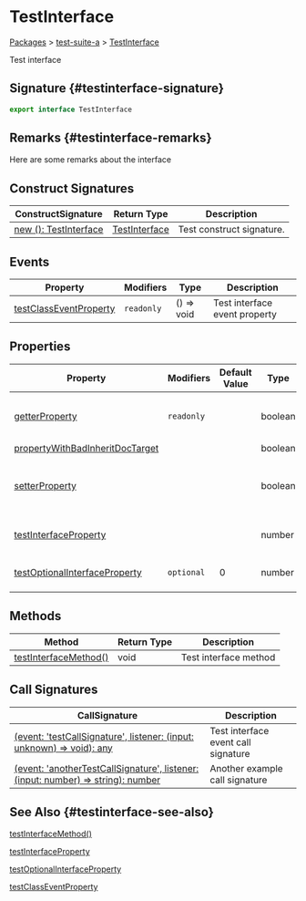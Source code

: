# TestInterface

[Packages](/) &gt; [test-suite-a](/test-suite-a) &gt; [TestInterface](/test-suite-a/testinterface-interface)

Test interface

## Signature {#testinterface-signature}

```typescript
export interface TestInterface
```

## Remarks {#testinterface-remarks}

Here are some remarks about the interface

## Construct Signatures

| ConstructSignature | Return Type | Description |
| --- | --- | --- |
| [new (): TestInterface](/test-suite-a/testinterface-interface/_new_-constructsignature) | [TestInterface](/test-suite-a/testinterface-interface) | Test construct signature. |

## Events

| Property | Modifiers | Type | Description |
| --- | --- | --- | --- |
| [testClassEventProperty](/test-suite-a/testinterface-interface/testclasseventproperty-propertysignature) | `readonly` | () =&gt; void | Test interface event property |

## Properties

| Property | Modifiers | Default Value | Type | Description |
| --- | --- | --- | --- | --- |
| [getterProperty](/test-suite-a/testinterface-interface/getterproperty-property) | `readonly` |  | boolean | A test getter-only interface property. |
| [propertyWithBadInheritDocTarget](/test-suite-a/testinterface-interface/propertywithbadinheritdoctarget-propertysignature) |  |  | boolean |  |
| [setterProperty](/test-suite-a/testinterface-interface/setterproperty-property) |  |  | boolean | A test property with a getter and a setter. |
| [testInterfaceProperty](/test-suite-a/testinterface-interface/testinterfaceproperty-propertysignature) |  |  | number | Test interface property |
| [testOptionalInterfaceProperty](/test-suite-a/testinterface-interface/testoptionalinterfaceproperty-propertysignature) | `optional` | 0 | number | Test optional property |

## Methods

| Method | Return Type | Description |
| --- | --- | --- |
| [testInterfaceMethod()](/test-suite-a/testinterface-interface/testinterfacemethod-methodsignature) | void | Test interface method |

## Call Signatures

| CallSignature | Description |
| --- | --- |
| [(event: 'testCallSignature', listener: (input: unknown) =&gt; void): any](/test-suite-a/testinterface-interface/_call_-callsignature) | Test interface event call signature |
| [(event: 'anotherTestCallSignature', listener: (input: number) =&gt; string): number](/test-suite-a/testinterface-interface/_call__1-callsignature) | Another example call signature |

## See Also {#testinterface-see-also}

[testInterfaceMethod()](/test-suite-a/testinterface-interface/testinterfacemethod-methodsignature)

[testInterfaceProperty](/test-suite-a/testinterface-interface/testinterfaceproperty-propertysignature)

[testOptionalInterfaceProperty](/test-suite-a/testinterface-interface/testoptionalinterfaceproperty-propertysignature)

[testClassEventProperty](/test-suite-a/testinterface-interface/testclasseventproperty-propertysignature)
